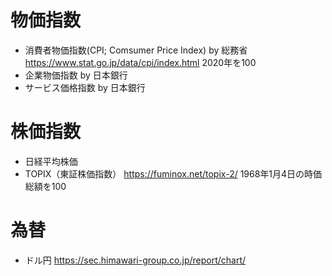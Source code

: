 # 物価指数
- 消費者物価指数(CPI; Comsumer Price Index) by 総務省
    https://www.stat.go.jp/data/cpi/index.html
    2020年を100
- 企業物価指数 by 日本銀行
- サービス価格指数 by 日本銀行

# 株価指数
- 日経平均株価
- TOPIX（東証株価指数）
    https://fuminox.net/topix-2/
    1968年1月4日の時価総額を100

# 為替
- ドル円
    https://sec.himawari-group.co.jp/report/chart/




